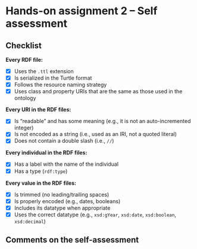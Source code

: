 # Hands-on assignment 2 – Self assessment

## Checklist

**Every RDF file:**

- [x] Uses the `.ttl` extension  
- [x] Is serialized in the Turtle format  
- [x] Follows the resource naming strategy  
- [x] Uses class and property URIs that are the same as those used in the ontology  

**Every URI in the RDF files:**

- [x] Is “readable” and has some meaning (e.g., it is not an auto-incremented integer)  
- [x] Is not encoded as a string (i.e., used as an IRI, not a quoted literal)  
- [x] Does not contain a double slash (i.e., `//`)  

**Every individual in the RDF files:**

- [x] Has a label with the name of the individual  
- [x] Has a type (`rdf:type`)  

**Every value in the RDF files:**

- [x] Is trimmed (no leading/trailing spaces)  
- [x] Is properly encoded (e.g., dates, booleans)  
- [x] Includes its datatype when appropriate  
- [x] Uses the correct datatype (e.g., `xsd:gYear`, `xsd:date`, `xsd:boolean`, `xsd:decimal`)  

## Comments on the self-assessment
